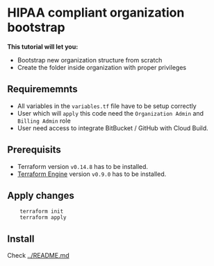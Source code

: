 # HIPAA compliant organization bootstrap
**This tutorial will let you:**

* Bootstrap new organization structure from scratch
* Create the folder inside organization with proper privileges

## Requirememnts

* All variables in the `variables.tf` file have to be setup correctly
* User which will `apply` this code need the `Organization Admin` and `Billing Admin` role
* User need access to integrate BitBucket / GitHub with Cloud Build.

## Prerequisits

* Terraform version `v0.14.8` has to be installed.
* [Terraform Engine](https://github.com/GoogleCloudPlatform/healthcare-data-protection-suite/releases/) version `v0.9.0` has to be installed.

## Apply changes

        terraform init
        terraform apply

## Install

Check [../README.md](../README.md)